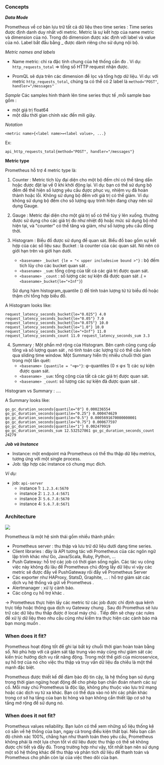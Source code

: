 ﻿### Concepts 

**_Data Mode_**

Prometheus về cơ bản lưu trữ tất cả dữ liệu theo time series : Time series được định danh duy nhất với metric. 
Metric là sự kết hợp của name metric và dimension của nó. Trong đó dimension được xác định với label và value của nó. Label bắt đầu bằng _ được dành riêng cho sử dụng nội bộ.

*Metric names and labels* 

-   Name metric: chỉ ra đặc tính chung của hệ thống cần đo . Ví dụ:  `http_requests_total`  => tổng số HTTP request nhận được.

-    PromQL sẽ dựa trên các dimension để lọc và tổng hợp dữ liệu. Ví dụ: với metric  `http_requests_total`, chúng ta có thể có 2 label là  `method="POST"`,  `handler="/messages"`

*Sample*
Các samples hình thành lên time series thực tế ,mỗi sample bao gồm :
- một  giá trị float64 
- một dấu thời gian chính xác đến mili giây.

*Notation*
```
<metric name>{<label name>=<label value>, ...}
```
Ex:
```
api_http_requests_total{method="POST", handler="/messages"}
```


**Metric type**

Prometheus hỗ trợ 4 metric type là:

1.  Counter : 
 Metric tích lũy đại diện cho một bộ đếm chỉ có thể tăng dần hoặc được đặt lại về 0 khi khởi động lại. Ví dụ: bạn có thể sử dụng bộ đếm để thể hiện số lượng yêu cầu được phục vụ, nhiệm vụ đã hoàn thành hoặc lỗi.
Không sử dụng bộ đếm với giá trị có thể giảm. Ví dụ: không sử dụng bộ đếm cho số lượng quy trình hiện đang chạy nên sử dụng Gauge.

2.  Gauge :
Metric đại diện cho một giá trị số có thể tùy ý lên xuống. thường được sử dụng cho các giá trị đo như nhiệt độ hoặc mức sử dụng bộ nhớ hiện tại, và "counter" có thể tăng và giảm, như số lượng yêu cầu đồng thời.

3.  Histogram :
Biểu đồ được sử dụng để quan sát. Biểu đồ bao gồm sự kết hợp của các số liệu sau:
Bucket : là counter của các quan sát. Nó nên có giới hạn trên và giới hạn dưới.
	- `<basename> _bucket {le = "< upper includesive bound >"}` : bộ đếm tích lũy cho các bucket quan sát .
	- `<basename> _sum`: tổng cộng của tất cả các giá trị được quan sát.
	- `<basename> _count` : số lượng các sự kiện đã được quan sát .( = `<basename>_bucket{le="+Inf"}`)

	Sử dụng hàm histogram_quantile () để tính toán lượng tử từ biểu đồ hoặc thậm chí tổng hợp biểu đồ.

A Histogram looks like:

`request_latency_seconds_bucket{le="0.025"} 4.0
request_latency_seconds_bucket{le="0.05"} 7.0
request_latency_seconds_bucket{le="0.075"} 10.0
request_latency_seconds_bucket{le="1.0"} 10.0
request_latency_seconds_bucket{le="+Inf"} 11.0
request_latency_seconds_count 11.0
request_latency_seconds_sum 3.3` 


4.  Summary : 
 Một phần mở rộng của Histogram. Bên cạnh cũng cung cấp tổng và số lượng quan sát , nó tính toán các lượng tử có thể cấu hình qua sliding time window.
Một Summary hiển thị nhiều chuỗi thời gian trong một lần quét:
	- `<basename> {quantile = "<φ>"}`:  φ-quantiles (0 ≤ φ≤ 1) các sự kiện được quan sát.
	- `<basename> _sum`: tổng cộng của tất cả các giá trị được quan sát.
	- `<basename> _count`: số lượng các sự kiện đã được quan sát .

Histogram vs Summary : .... 

A Summary looks like:

`go_gc_duration_seconds{quantile="0"} 0.000236554
go_gc_duration_seconds{quantile="0.25"} 0.000474629
go_gc_duration_seconds{quantile="0.5"} 0.0005691670000000001
go_gc_duration_seconds{quantile="0.75"} 0.000677597
go_gc_duration_seconds{quantile="1"} 0.002479919
go_gc_duration_seconds_sum 12.532527861
go_gc_duration_seconds_count 24279`


**_Job và Instance_**

-   Instance: một endpoint mà Prometheus có thể thu thập dữ liệu metrics, tương ứng với một single process.
-   Job: tập hợp các instance có chung mục đích.

_Ví dụ:_

-   job:  `api-server`
    -   instance 1:  `1.2.3.4:5670`
    -   instance 2:  `1.2.3.4:5671`
    -   instance 3:  `5.6.7.8:5670`
    -   instance 4:  `5.6.7.8:5671`




### Architecture

![ ](https://prometheus.io/assets/architecture.png)

Prometheus là một hệ sinh thái gồm nhiều thành phần:

-   Prometheus server : thu thập và lưu trữ dữ liệu dưới dạng time series.
-   Client libraries : đây là API tương tác với Prometheus của các ngôn ngữ lập trình khác như Go, Java/Scala, Ruby, Python, ...
-   Push Gateway: hỗ trợ các job có thời gian sống ngắn. Các tác vụ công việc này không đủ lâu để Prometheus chủ động lấy dữ liệu vì vậy các metric sẽ được đẩy về PushGateway rồi đẩy về Prometheus Server 
-   Các exporter  như HAProxy, StatsD, Graphite, ... : hỗ trợ giám sát các dịch vụ  hệ thống và gửi về Prometheus .
-   Alertmanager : xử lý cảnh báo.
-   Các công cụ hỗ trợ khác .

-> Prometheus thực hiện lấy các metric từ các job được chỉ định qua kênh trực tiếp hoặc thông qua dịch vụ Gateway chung . Sau đó Promethus sẽ lưu trữ các dữ liệu thu thấp được ở local máy chủ . Tiếp đến sẽ chạy các rules để xử lý dữ liệu theo nhu cầu cũng như kiểm tra thực hiện các cảnh báo mà bạn mong muốn .

### When does it fit?

Prometheus hoạt động tốt để ghi lại bất kỳ chuỗi thời gian hoàn toàn bằng số. Nó phù hợp với cả giám sát tập trung vào máy cũng như giám sát các kiến ​​trúc hướng dịch vụ rất năng động. Trong một thế giới của microservice, sự hỗ trợ của nó cho việc thu thập và truy vấn dữ liệu đa chiều là một thế mạnh đặc biệt.

Prometheus được thiết kế để đảm bảo độ tin cậy, là hệ thống bạn sử dụng trong thời gian ngừng hoạt động để cho phép bạn chẩn đoán nhanh các sự cố. Mỗi máy chủ Prometheus là độc lập, không phụ thuộc vào lưu trữ mạng hoặc các dịch vụ từ xa khác. Bạn có thể dựa vào nó khi các phần khác trong cơ sở hạ tầng của bạn bị hỏng và bạn không cần thiết lập cơ sở hạ tầng mở rộng để sử dụng nó.

### When does it not fit?

Prometheus values reliability. Bạn luôn có thể xem những số liệu thống kê có sẵn về hệ thống của bạn, ngay cả trong điều kiện thất bại. Nếu bạn cần độ chính xác 100%, chẳng hạn như thanh toán theo yêu cầu, Prometheus không phải là một lựa chọn tốt vì dữ liệu được thu thập có thể sẽ không được chi tiết và đầy đủ. Trong trường hợp như vậy, tốt nhất bạn nên sử dụng một số hệ thống khác để thu thập và phân tích dữ liệu để thanh toán và Prometheus cho phần còn lại của việc theo dõi của bạn.

 
